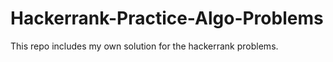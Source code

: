 # Hackerrank-Practice-Algo-Problems
This repo includes my own solution for the hackerrank problems. 
